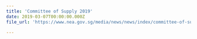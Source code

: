 ```yaml
---
title: 'Committee of Supply 2019'
date: 2019-03-07T00:00:00.000Z
file_url: 'https://www.nea.gov.sg/media/news/news/index/committee-of-supply-2019'

---
```



